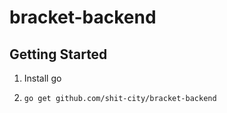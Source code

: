 # bracket-backend

## Getting Started
1. Install go

1. ```go get github.com/shit-city/bracket-backend```
